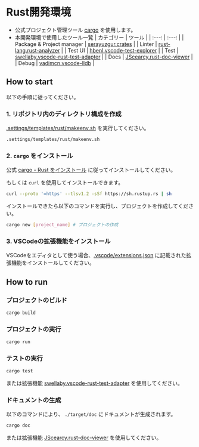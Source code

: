 # Rust開発環境

- 公式プロジェクト管理ツール [cargo](https://www.rust-lang.org/ja/tools/install/) を使用します。
- 本開発環境で使用したツール一覧
    | カテゴリー | ツール |
    | :---: | :---: |
    | Package & Project manager | [serayuzgur.crates](https://marketplace.cursorapi.com/items?itemName=serayuzgur.crates) |
    | Linter | [rust-lang.rust-analyzer](https://marketplace.cursorapi.com/items?itemName=rust-lang.rust-analyzer) |
    | Test UI | [hbenl.vscode-test-explorer](https://marketplace.cursorapi.com/items?itemName=hbenl.vscode-test-explorer) |
    | Test | [swellaby.vscode-rust-test-adapter](https://marketplace.cursorapi.com/items?itemName=swellaby.vscode-rust-test-adapter) |
    | Docs | [JScearcy.rust-doc-viewer](https://marketplace.cursorapi.com/items?itemName=JScearcy.rust-doc-viewer) |
    | Debug | [vadimcn.vscode-lldb](https://marketplace.cursorapi.com/items?itemName=vadimcn.vscode-lldb) |

## How to start

以下の手順に従ってください。

### 1. リポジトリ内のディレクトリ構成を作成

[.settings/templates/rust/makeenv.sh](makeenv.sh) を実行してください。

```bash
.settings/templates/rust/makeenv.sh
```

### 2. `cargo` をインストール

公式 [cargo - Rust をインストール](https://www.rust-lang.org/ja/tools/install/)
に従ってインストールしてください。

もしくは `curl` を使用してインストールできます。

```bash
curl --proto '=https' --tlsv1.2 -sSf https://sh.rustup.rs | sh
```

インストールできたら以下のコマンドを実行し、プロジェクトを作成してください。

```bash
cargo new [project_name] # プロジェクトの作成
```

### 3. VSCodeの拡張機能をインストール

VSCodeをエディタとして使う場合、[.vscode/extensions.json](../../../.vscode/extensions.json)
に記載された拡張機能をインストールしてください。


## How to run

### プロジェクトのビルド

```bash
cargo build
```

### プロジェクトの実行

```bash
cargo run
```

### テストの実行

```bash
cargo test
```

または拡張機能 [swellaby.vscode-rust-test-adapter](https://marketplace.cursorapi.com/items?itemName=swellaby.vscode-rust-test-adapter) を使用してください。

### ドキュメントの生成

以下のコマンドにより、 `./target/doc` にドキュメントが生成されます。

```bash
cargo doc
```

または拡張機能 [JScearcy.rust-doc-viewer](https://marketplace.cursorapi.com/items?itemName=JScearcy.rust-doc-viewer) を使用してください。
